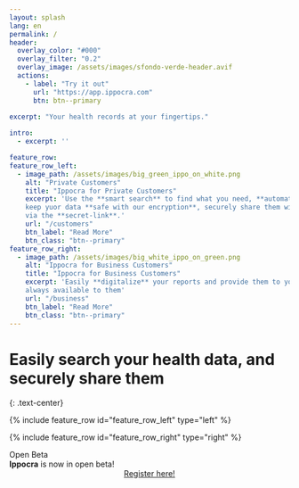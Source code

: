```yaml
---
layout: splash
lang: en
permalink: /
header:
  overlay_color: "#000"
  overlay_filter: "0.2"
  overlay_image: /assets/images/sfondo-verde-header.avif
  actions:
    - label: "Try it out"
      url: "https://app.ippocra.com"
      btn: btn--primary
  
excerpt: "Your health records at your fingertips."

intro: 
  - excerpt: ''

feature_row:
feature_row_left:
  - image_path: /assets/images/big_green_ippo_on_white.png
    alt: "Private Customers"
    title: "Ippocra for Private Customers"
    excerpt: 'Use the **smart search** to find what you need, **automatically organize** your data,
    keep yuor data **safe with our encryption**, securely share them with medical professionals 
    via the **secret-link**.'
    url: "/customers"
    btn_label: "Read More"
    btn_class: "btn--primary"
feature_row_right:
  - image_path: /assets/images/big_white_ippo_on_green.png
    alt: "Ippocra for Business Customers"
    title: "Ippocra for Business Customers"
    excerpt: 'Easily **digitalize** your reports and provide them to your customers securely via the **secret-link**. Provide the Ippocra experience to **your customers**, and be have **your brand and info** 
    always available to them'
    url: "/business"
    btn_label: "Read More"
    btn_class: "btn--primary"    
---
```

# Easily search your health data, and securely share them 
{: .text-center}


{% include feature_row id="feature_row_left" type="left" %}

{% include feature_row id="feature_row_right" type="right" %}

<!-- <div id="screenshots">
{% include feature_row id="feature_row_showcase" %}
</div> -->

<div id="hero-headline">
Open Beta
</div>


<div id="hero-paragraph">
<b>Ippocra</b> is now in open beta!
</div>

<center>
<a id="register-call" href="https://app.ippocra.com/register" class="btn btn--primary">Register here!</a>
</center>



